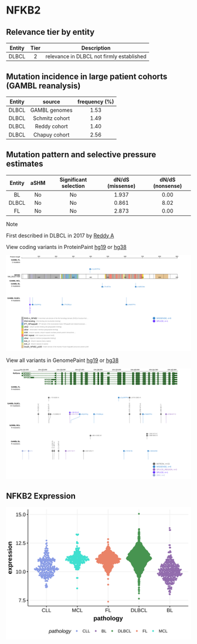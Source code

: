 # NFKB2

## Relevance tier by entity

|Entity|Tier|Description                              |
|:------:|:----:|-----------------------------------------|
|DLBCL |2   |relevance in DLBCL not firmly established|

## Mutation incidence in large patient cohorts (GAMBL reanalysis)

|Entity|source        |frequency (%)|
|:------:|:--------------:|:-------------:|
|DLBCL |GAMBL genomes |1.53         |
|DLBCL |Schmitz cohort|1.49         |
|DLBCL |Reddy cohort  |1.40         |
|DLBCL |Chapuy cohort |2.56         |

## Mutation pattern and selective pressure estimates

|Entity|aSHM|Significant selection|dN/dS (missense)|dN/dS (nonsense)|
|:------:|:----:|:---------------------:|:----------------:|:----------------:|
|BL    |No  |No                   |1.937           |0.00            |
|DLBCL |No  |No                   |0.861           |8.02            |
|FL    |No  |No                   |2.873           |0.00            |


> [!NOTE]
> First described in DLBCL in 2017 by [Reddy A](https://pubmed.ncbi.nlm.nih.gov/28985567)


View coding variants in ProteinPaint [hg19](https://morinlab.github.io/LLMPP/GAMBL/NFKB2_protein.html)  or [hg38](https://morinlab.github.io/LLMPP/GAMBL/NFKB2_protein_hg38.html)

![image](images/proteinpaint/NFKB2_NM_001077494.svg)

View all variants in GenomePaint [hg19](https://morinlab.github.io/LLMPP/GAMBL/NFKB2.html)  or [hg38](https://morinlab.github.io/LLMPP/GAMBL/NFKB2_hg38.html)

![image](images/proteinpaint/NFKB2.svg)
## NFKB2 Expression
![image](images/gene_expression/NFKB2_by_pathology.svg)
